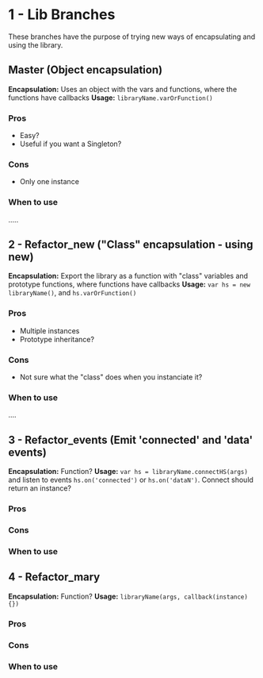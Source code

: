 # 1 - Lib Branches

These branches have the purpose of trying new ways of encapsulating and using the library.

## Master (Object encapsulation)

**Encapsulation:** Uses an object with the vars and functions, where the functions have callbacks
**Usage:** `libraryName.varOrFunction()`

### Pros

* Easy?
* Useful if you want a Singleton?

### Cons

* Only one instance

### When to use

.....




## 2 - Refactor_new ("Class" encapsulation - using new)

**Encapsulation:** Export the library as a function with "class" variables and prototype functions, where functions have callbacks
**Usage:** `var hs = new libraryName()`, and `hs.varOrFunction()`


### Pros

* Multiple instances
* Prototype inheritance?

### Cons

* Not sure what the "class" does when you instanciate it?

### When to use
....




## 3 - Refactor_events (Emit 'connected' and 'data' events)

**Encapsulation:** Function?
**Usage:** `var hs = libraryName.connectHS(args)` and listen to events `hs.on('connected')` or `hs.on('dataN')`. Connect should return an instance?

### Pros

### Cons

### When to use



## 4 - Refactor_mary

**Encapsulation:** Function?
**Usage:** `libraryName(args, callback(instance){})`

### Pros

### Cons

### When to use